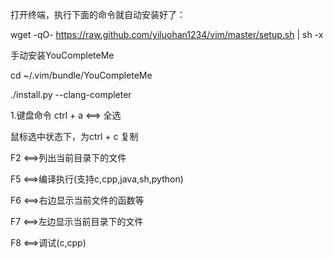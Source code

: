 打开终端，执行下面的命令就自动安装好了：

wget -qO- https://raw.github.com/yiluohan1234/vim/master/setup.sh | sh -x

手动安装YouCompleteMe

cd ~/.vim/bundle/YouCompleteMe

./install.py --clang-completer

1.键盘命令
ctrl + a <==> 全选

鼠标选中状态下，为ctrl + c 复制

F2 <==>列出当前目录下的文件

F5 <==>编译执行(支持c,cpp,java,sh,python)

F6 <==>右边显示当前文件的函数等

F7 <==>左边显示当前目录下的文件

F8 <==>调试(c,cpp)

